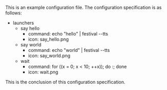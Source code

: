 This is an example configuration file. The configuration specification is as follows:

- launchers
   - say hello
      - command: echo "hello" | festival --tts
      - icon: say_hello.png
   - say world
      - command: echo "world" | festival --tts
      - icon: say_world.png
   - wait
      - command: for ((x = 0; x < 10; ++x)); do :; done
      - icon: wait.png

This is the conclusion of this configuration specification.
